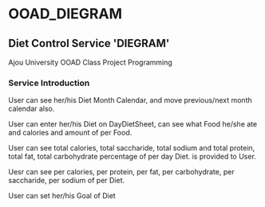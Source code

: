 # OOAD_DIEGRAM
## Diet Control Service 'DIEGRAM'
Ajou University OOAD Class Project Programming
### Service Introduction
User can see her/his Diet Month Calendar, and move previous/next month calendar also.

User can enter her/his Diet on DayDietSheet, can see what Food he/she ate and calories and amount of per Food.

User can see  total calories, total saccharide, total sodium and total protein, total fat, total carbohydrate percentage of per day Diet. is provided to User. 

Uesr can see per calories, per protein, per fat, per carbohydrate, per saccharide, per sodium of per Diet.

User can set her/his Goal of Diet
